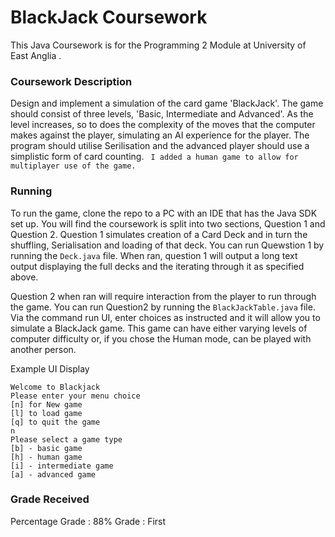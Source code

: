 # BlackJack Coursework #

This Java Coursework is for the Programming 2 Module at University of East Anglia .

### Coursework Description ###

Design and implement a simulation of the card game 'BlackJack'.
The game should consist of three levels, 'Basic, Intermediate and Advanced'. 
As the level increases, so to does the complexity of the moves that the computer makes against the player,
simulating an AI experience for the player. 
The program should utilise Serilisation and the advanced player should use a simplistic form of card counting. 
``` I added a human game to allow for multiplayer use of the game.```

### Running ###

To run the game, clone the repo to a PC with an IDE that has the Java SDK set up. 
You will find the coursework is split into two sections, Question 1 and Question 2.
Question 1 simulates creation of a Card Deck and in turn the shuffling, Serialisation and loading of that deck. 
You can run Quewstion 1 by running the `Deck.java` file.
When ran, question 1 will output a long text output displaying the full decks and the iterating through it as specified above. 

Question 2 when ran will require interaction from the player to run through the game. 
You can run Question2 by running the `BlackJackTable.java` file.
Via the command run UI, enter choices as instructed and it will allow you to simulate a BlackJack game.
This game can have either varying levels of computer difficulty or, if you chose the Human mode, can be played with another person.

Example UI Display 
```
Welcome to Blackjack
Please enter your menu choice
[n] for New game
[l] to load game
[q] to quit the game
n
Please select a game type
[b] - basic game
[h] - human game
[i] - intermediate game
[a] - advanced game
```

### Grade Received ###

Percentage Grade : 88%
Grade : First 